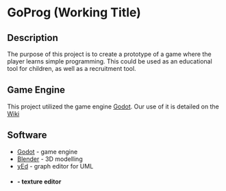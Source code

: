 # GoProg (Working Title)

## Description
The purpose of this project is to create a prototype of a game where the player learns simple programming.
This could be used as an educational tool for children, as well as a recruitment tool.

## Game Engine
This project utilized the game engine [Godot](https://godotengine.org/). Our use of it is detailed on the [Wiki](https://github.com/olav89/GoProg/wiki/Godot)

## Software
- [Godot](https://godotengine.org/) - game engine
- [Blender](https://www.blender.org/) - 3D modelling
- [yEd](http://www.yworks.com/products/yed) - graph editor for UML
- #### - texture editor
